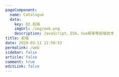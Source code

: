 ```yaml
---
pageComponent: 
  name: Catalogue
  data: 
    key: 02.前端
    imgUrl: /img/web.png
    description: JavaScript、ES6、Vue框架等前端技术
title: 前端
date: 2020-03-11 21:50:53
permalink: /web
sidebar: false
article: false
comment: true
editLink: false
---
```


